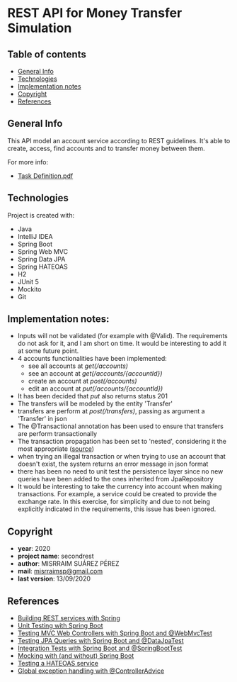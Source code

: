 # REST API for Money Transfer Simulation

## Table of contents
* [General Info](#general-info)
* [Technologies](#technologies)
* [Implementation notes](#implementation-notes)
* [Copyright](#copyright)
* [References](#references)

## General Info
This API model an account service according to REST guidelines. It's able to create, access, find accounts and to transfer money between them.

For more info:
- [Task Definition.pdf](https://github.com/misrraimsp/second-rest-api/blob/master/Spring%20Boot%20Rest%20Exercise.pdf)

## Technologies
Project is created with:
* Java
* IntelliJ IDEA
* Spring Boot
* Spring Web MVC
* Spring Data JPA
* Spring HATEOAS
* H2
* JUnit 5
* Mockito
* Git

## Implementation notes:
- Inputs will not be validated (for example with @Valid). The requirements do not ask for it, and I am short on time. It would be interesting to add it at some future point.
- 4 accounts functionalities have been implemented:
  - see all accounts at *get(/accounts)*
  - see an account at *get(/accounts/{accountId})*
  - create an account at *post(/accounts)*
  - edit an account at *put(/accounts/{accountId})*
- It has been decided that *put* also returns status 201
- The transfers will be modeled by the entity 'Transfer'
- transfers are perform at *post(/transfers)*, passing as argument a 'Transfer' in json
- The @Transactional annotation has been used to ensure that transfers are perform transactionally
- The transaction propagation has been set to 'nested', considering it the most appropriate ([source](https://thorben-janssen.com/transactions-spring-data-jpa/))
- when trying an illegal transaction or when trying to use an account that doesn't exist, the system returns an error message in json format
- there has been no need to unit test the persistence layer since no new queries have been added to the ones inherited from JpaRepository
- It would be interesting to take the currency into account when making transactions. For example, a service could be created to provide the exchange rate. In this exercise, for simplicity and due to not being explicitly indicated in the requirements, this issue has been ignored.

## Copyright

- **year**: 2020
- **project name**: secondrest
- **author**: MISRRAIM SUÁREZ PÉREZ
- **mail**: misrraimsp@gmail.com
- **last version**: 13/09/2020

## References
- [Building REST services with Spring](https://spring.io/guides/tutorials/rest/)
- [Unit Testing with Spring Boot](https://reflectoring.io/unit-testing-spring-boot/)
- [Testing MVC Web Controllers with Spring Boot and @WebMvcTest](https://reflectoring.io/spring-boot-web-controller-test/)
- [Testing JPA Queries with Spring Boot and @DataJpaTest](https://reflectoring.io/spring-boot-data-jpa-test/)
- [Integration Tests with Spring Boot and @SpringBootTest](https://reflectoring.io/spring-boot-test/)
- [Mocking with (and without) Spring Boot](https://reflectoring.io/spring-boot-mock/)
- [Testing a HATEOAS service](https://lankydan.dev/2017/09/18/testing-a-hateoas-service)
- [Global exception handling with @ControllerAdvice](https://lankydan.dev/2017/09/12/global-exception-handling-with-controlleradvice)

